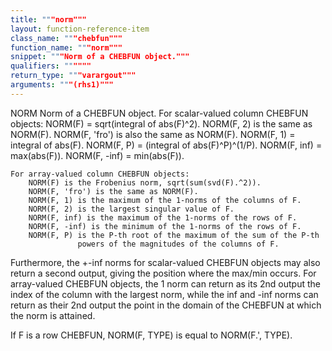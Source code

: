 ```yaml
---
title: """norm"""
layout: function-reference-item
class_name: """chebfun"""
function_name: """norm"""
snippet: """Norm of a CHEBFUN object."""
qualifiers: """"""
return_type: """varargout"""
arguments: """(rhs1)"""
---
```


 NORM   Norm of a CHEBFUN object.
    For scalar-valued column CHEBFUN objects:
        NORM(F) = sqrt(integral of abs(F)^2).
        NORM(F, 2) is the same as NORM(F).
        NORM(F, 'fro') is also the same as NORM(F).
        NORM(F, 1) = integral of abs(F).
        NORM(F, P) = (integral of abs(F)^P)^(1/P).
        NORM(F, inf) = max(abs(F)).
        NORM(F, -inf) = min(abs(F)).
 
    For array-valued column CHEBFUN objects:
        NORM(F) is the Frobenius norm, sqrt(sum(svd(F).^2)).
        NORM(F, 'fro') is the same as NORM(F).
        NORM(F, 1) is the maximum of the 1-norms of the columns of F.
        NORM(F, 2) is the largest singular value of F.
        NORM(F, inf) is the maximum of the 1-norms of the rows of F.
        NORM(F, -inf) is the minimum of the 1-norms of the rows of F.
        NORM(F, P) is the P-th root of the maximum of the sum of the P-th
                   powers of the magnitudes of the columns of F.
 
  Furthermore, the +\-inf norms for scalar-valued CHEBFUN objects may also
  return a second output, giving the position where the max/min occurs. For
  array-valued CHEBFUN objects, the 1 norm can return as its 2nd output the
  index of the column with the largest norm, while the inf and -inf norms
  can return as their 2nd output the point in the domain of the CHEBFUN at
  which the norm is attained.
 
  If F is a row CHEBFUN, NORM(F, TYPE) is equal to NORM(F.', TYPE).
